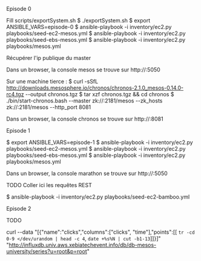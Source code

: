 Episode 0

Fill scripts/exportSystem.sh
$ ./exportSystem.sh
$ export ANSIBLE_VARS=episode-0
$ ansible-playbook -i inventory/ec2.py playbooks/seed-ec2-mesos.yml
$ ansible-playbook -i inventory/ec2.py playbooks/seed-ebs-mesos.yml
$ ansible-playbook -i inventory/ec2.py playbooks/mesos.yml

Récupérer l'ip publique du master

Dans un browser, la console mesos se trouve sur http://<ip-master>:5050

Sur une machine tierce <ip-chronos> :
$ curl -sSfL http://downloads.mesosphere.io/chronos/chronos-2.1.0_mesos-0.14.0-rc4.tgz --output chronos.tgz
$ tar xzf chronos.tgz && cd chronos
$ ./bin/start-chronos.bash --master zk://<ip-master>:2181/mesos --zk_hosts zk://<ip-master>:2181/mesos --http_port 8081

Dans un browser, la console chronos se trouve sur http://<ip-chronos>:8081

Episode 1

$ export ANSIBLE_VARS=episode-1
$ ansible-playbook -i inventory/ec2.py playbooks/seed-ec2-mesos.yml
$ ansible-playbook -i inventory/ec2.py playbooks/seed-ebs-mesos.yml
$ ansible-playbook -i inventory/ec2.py playbooks/mesos.yml

Dans un browser, la console marathon se trouve sur http://<ip-master>:5050

TODO Coller ici les requêtes REST

$ ansible-playbook -i inventory/ec2.py playbooks/seed-ec2-bamboo.yml


Episode 2

TODO

curl --data "[{\"name\":\"clicks\",\"columns\":[\"clicks\", \"time\"],\"points\":[[ `tr -cd 0-9 </dev/urandom | head -c 4`, `date +%s%N | cut -b1-13`]]}]" "http://influxdb.univ.aws.xebiatechevent.info/db/db-mesos-university/series?u=root&p=root"
